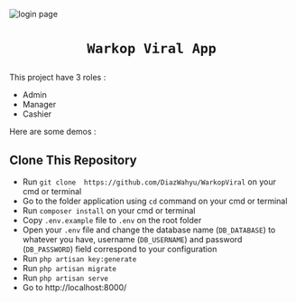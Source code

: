 ![login page](https://github.com/user-attachments/assets/81fa581a-0c76-4ede-8fec-1df51bd0e70c)
<h1 align="center">

    Warkop Viral App
</h1>

<p>
    This project have 3 roles :
</p>

- Admin
- Manager
- Cashier

Here are some demos :
## Clone This Repository

- Run `git clone  https://github.com/DiazWahyu/WarkopViral` on your cmd or terminal
- Go to the folder application using `cd` command on your cmd or terminal
- Run `composer install` on your cmd or terminal
- Copy `.env.example` file to `.env` on the root folder
- Open your `.env` file and change the database name (`DB_DATABASE`) to whatever you have, username (`DB_USERNAME`) and password (`DB_PASSWORD`) field correspond to your configuration
- Run `php artisan key:generate`
- Run `php artisan migrate`
- Run `php artisan serve`
- Go to http://localhost:8000/
